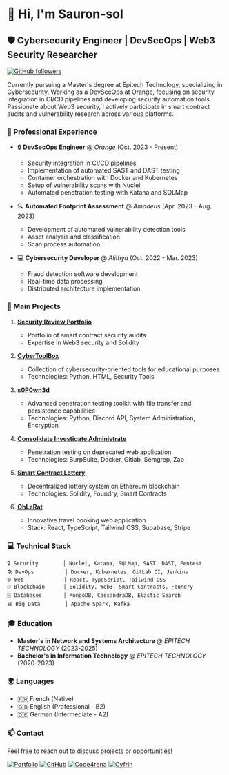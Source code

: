 # 👋 Hi, I'm Sauron-sol

## 🛡️ Cybersecurity Engineer | DevSecOps | Web3 Security Researcher

[![GitHub followers](https://img.shields.io/github/followers/Sauron-sol?label=Follow&style=social)](https://github.com/Sauron-sol)

Currently pursuing a Master's degree at Epitech Technology, specializing in Cybersecurity. Working as a DevSecOps at Orange, focusing on security integration in CI/CD pipelines and developing security automation tools. Passionate about Web3 security, I actively participate in smart contract audits and vulnerability research across various platforms.

### 🔭 Professional Experience

- 🔒 **DevSecOps Engineer** @ *Orange* (Oct. 2023 - Present)
  - Security integration in CI/CD pipelines
  - Implementation of automated SAST and DAST testing
  - Container orchestration with Docker and Kubernetes
  - Setup of vulnerability scans with Nuclei
  - Automated penetration testing with Katana and SQLMap

- 🔍 **Automated Footprint Assessment** @ *Amadeus* (Apr. 2023 - Aug. 2023)
  - Development of automated vulnerability detection tools
  - Asset analysis and classification
  - Scan process automation

- 💻 **Cybersecurity Developer** @ *Alithya* (Oct. 2022 - Mar. 2023)
  - Fraud detection software development
  - Real-time data processing
  - Distributed architecture implementation

### 🚀 Main Projects

1. [**Security Review Portfolio**](https://github.com/Sauron-sol/Security_Review_Portfolio)
   - Portfolio of smart contract security audits
   - Expertise in Web3 security and Solidity

2. [**CyberToolBox**](https://github.com/Sauron-sol/CyberToolBox)
   - Collection of cybersecurity-oriented tools for educational purposes
   - Technologies: Python, HTML, Security Tools

3. [**s0P0wn3d**](https://github.com/Sauron-sol/s0P0wn3d)
   - Advanced penetration testing toolkit with file transfer and persistence capabilities
   - Technologies: Python, Discord API, System Administration, Encryption

4. [**Consolidate Investigate Administrate**](https://github.com/Sauron-sol/Consolidate-Investigate-Administrate)
   - Penetration testing on deprecated web application
   - Technologies: BurpSuite, Docker, Gitlab, Semgrep, Zap

5. [**Smart Contract Lottery**](https://github.com/Sauron-sol/foundry-smart-contract-lottery)
   - Decentralized lottery system on Ethereum blockchain
   - Technologies: Solidity, Foundry, Smart Contracts

6. [**OhLeRat**](https://github.com/Sauron-sol/OhLeRat)
   - Innovative travel booking web application
   - Stack: React, TypeScript, Tailwind CSS, Supabase, Stripe

### 💻 Technical Stack

```text
🔒 Security        │ Nuclei, Katana, SQLMap, SAST, DAST, Pentest
🛠️ DevOps          │ Docker, Kubernetes, GitLab CI, Jenkins
🌐 Web             │ React, TypeScript, Tailwind CSS
⛓️ Blockchain      │ Solidity, Web3, Smart Contracts, Foundry
🗄️ Databases       │ MongoDB, CassandraDB, Elastic Search
📊 Big Data        │ Apache Spark, Kafka
```

### 🎓 Education

- **Master's in Network and Systems Architecture** @ *EPITECH TECHNOLOGY* (2023-2025)
- **Bachelor's in Information Technology** @ *EPITECH TECHNOLOGY* (2020-2023)

### 🌍 Languages

- 🇫🇷 French (Native)
- 🇬🇧 English (Professional - B2)
- 🇩🇪 German (Intermediate - A2)

### 📫 Contact

Feel free to reach out to discuss projects or opportunities!

[![Portfolio](https://img.shields.io/badge/-Portfolio-FF0000?style=flat&logo=Safari&logoColor=white)](https://sauronsol.com/)
[![GitHub](https://img.shields.io/badge/-GitHub-181717?style=flat&logo=GitHub&logoColor=white)](https://github.com/Sauron-sol)
[![Code4rena](https://img.shields.io/badge/-Code4rena-9146FF?style=flat&logo=ethereum&logoColor=white)](https://code4rena.com/@Sauron-sol)
[![Cyfrin](https://img.shields.io/badge/-Cyfrin-00A3E0?style=flat&logo=ethereum&logoColor=white)](https://profiles.cyfrin.io/u/sauronsol) 
